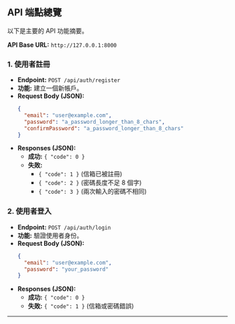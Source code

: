 ## API 端點總覽

以下是主要的 API 功能摘要。

**API Base URL:** `http://127.0.0.1:8000`

### 1. 使用者註冊

-   **Endpoint:** `POST /api/auth/register`
-   **功能:** 建立一個新帳戶。
-   **Request Body (JSON):**
    ```json
    {
      "email": "user@example.com",
      "password": "a_password_longer_than_8_chars",
      "confirmPassword": "a_password_longer_than_8_chars"
    }
    ```
-   **Responses (JSON):**
    -   **成功:** `{ "code": 0 }`
    -   **失敗:**
        -   `{ "code": 1 }` (信箱已被註冊)
        -   `{ "code": 2 }` (密碼長度不足 8 個字)
        -   `{ "code": 3 }` (兩次輸入的密碼不相同)


### 2. 使用者登入

-   **Endpoint:** `POST /api/auth/login`
-   **功能:** 驗證使用者身份。
-   **Request Body (JSON):**
    ```json
    {
      "email": "user@example.com",
      "password": "your_password"
    }
    ```
-   **Responses (JSON):**
    -   **成功:** `{ "code": 0 }`
    -   **失敗:** `{ "code": 1 }` (信箱或密碼錯誤)

---

